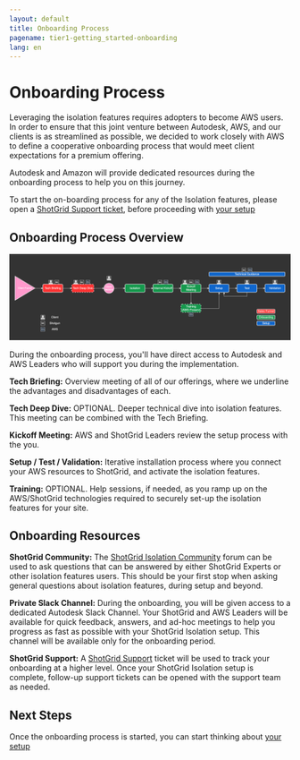 ```yaml
---
layout: default
title: Onboarding Process
pagename: tier1-getting_started-onboarding
lang: en
---
```


# Onboarding Process

Leveraging the isolation features requires adopters to become AWS users. In order to ensure that this joint venture between Autodesk, AWS, and our clients is as streamlined as possible, we decided to work closely with AWS to define a cooperative onboarding process that would meet client expectations for a premium offering.

Autodesk and Amazon will provide dedicated resources during the onboarding process to help you on this journey.

To start the on-boarding process for any of the Isolation features, please open a [ShotGrid Support ticket](https://support.shotgunsoftware.com/hc/en-us/requests/new), before proceeding with [your setup](../setup/setup.md)

## Onboarding Process Overview

![onboarding-process](../images/tier1-onboarding-process.png)

During the onboarding process, you'll have direct access to Autodesk and AWS Leaders who will support you during the implementation.

**Tech Briefing:** Overview meeting of all of our offerings, where we underline the advantages and disadvantages of each.

**Tech Deep Dive:** OPTIONAL. Deeper technical dive into isolation features. This meeting can be combined with the Tech Briefing.

**Kickoff Meeting:** AWS and ShotGrid Leaders review the setup process with the you.

**Setup / Test / Validation:** Iterative installation process where you connect your AWS resources to ShotGrid, and activate the isolation features.

**Training:** OPTIONAL. Help sessions, if needed, as you ramp up on the AWS/ShotGrid technologies required to securely set-up the isolation features for your site.

## Onboarding Resources

**ShotGrid Community:** The [ShotGrid Isolation Community](https://community.shotgunsoftware.com/c/trusted-solutions/isolation/34) forum can be used to ask questions that can be answered by either ShotGrid Experts or other isolation features users. This should be your first stop when asking general questions about isolation features, during setup and beyond.

**Private Slack Channel:** During the onboarding, you will be given access to a dedicated Autodesk Slack Channel. Your ShotGrid and AWS Leaders will be available for quick feedback, answers, and ad-hoc meetings to help you progress as fast as possible with your ShotGrid Isolation setup. This channel will be available only for the onboarding period.

**ShotGrid Support:** A [ShotGrid Support](https://support.shotgunsoftware.com/hc/en-us/requests/new) ticket will be used to track your onboarding at a higher level. Once your ShotGrid Isolation setup is complete, follow-up support tickets can be opened with the support team as needed.

## Next Steps

Once the onboarding process is started, you can start thinking about [your setup](../setup/setup.md)
